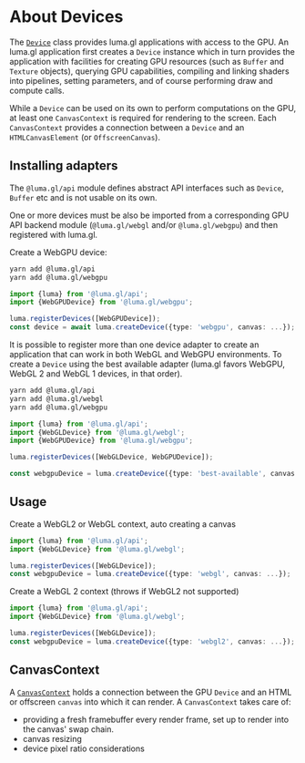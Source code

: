 # About Devices

The [`Device`](../api-reference/api/device) class provides luma.gl applications with access to the GPU. 
An luma.gl application first creates a `Device` instance which in turn provides the 
application with facilities for creating GPU resources (such as `Buffer` and `Texture` objects), 
querying GPU capabilities, compiling and linking shaders into pipelines, setting parameters, 
and of course performing draw and compute calls.

While a `Device` can be used on its own to perform computations on the GPU,
at least one `CanvasContext` is required for rendering to the screen.
Each `CanvasContext` provides a connection between a `Device` and an `HTMLCanvasElement` (or `OffscreenCanvas`).

## Installing adapters

The `@luma.gl/api` module defines abstract API interfaces such as `Device`, `Buffer` etc and is not usable on its own. 

One or more devices must be also be imported from a corresponding GPU API backend module
(`@luma.gl/webgl` and/or `@luma.gl/webgpu`) and then registered with luma.gl.

Create a WebGPU device:

```sh
yarn add @luma.gl/api
yarn add @luma.gl/webgpu
```

```typescript
import {luma} from '@luma.gl/api';
import {WebGPUDevice} from '@luma.gl/webgpu';

luma.registerDevices([WebGPUDevice]);
const device = await luma.createDevice({type: 'webgpu', canvas: ...});
```

It is possible to register more than one device adapter to create an application
that can work in both WebGL and WebGPU environments. To create a `Device` using 
the best available adapter (luma.gl favors WebGPU, WebGL 2 and WebGL 1 devices, in that order).

```sh
yarn add @luma.gl/api
yarn add @luma.gl/webgl
yarn add @luma.gl/webgpu
```

```typescript
import {luma} from '@luma.gl/api';
import {WebGLDevice} from '@luma.gl/webgl';
import {WebGPUDevice} from '@luma.gl/webgpu';

luma.registerDevices([WebGLDevice, WebGPUDevice]);

const webgpuDevice = luma.createDevice({type: 'best-available', canvas: ...});
```

## Usage

Create a WebGL2 or WebGL context, auto creating a canvas

```typescript
import {luma} from '@luma.gl/api';
import {WebGLDevice} from '@luma.gl/webgl';

luma.registerDevices([WebGLDevice]);
const webgpuDevice = luma.createDevice({type: 'webgl', canvas: ...});
```

Create a WebGL 2 context (throws if WebGL2 not supported)

```typescript
import {luma} from '@luma.gl/api';
import {WebGLDevice} from '@luma.gl/webgl';

luma.registerDevices([WebGLDevice]);
const webgpuDevice = luma.createDevice({type: 'webgl2', canvas: ...});
```

## CanvasContext

A [`CanvasContext`](../api-reference/api/canvas-context) holds a connection between 
the GPU `Device` and an HTML or offscreen `canvas` into which it can render.
A `CanvasContext` takes care of:
- providing a fresh framebuffer every render frame, set up to render into the canvas' swap chain.
- canvas resizing
- device pixel ratio considerations
